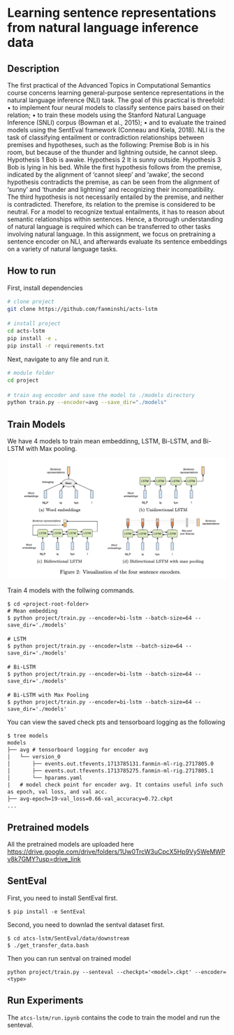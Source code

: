  # Learning sentence representations from natural language inference data   
 
## Description   

The first practical of the Advanced Topics in Computational Semantics course concerns learning
general-purpose sentence representations in the natural language inference (NLI) task. The goal
of this practical is threefold:
• to implement four neural models to classify sentence pairs based on their relation;
• to train these models using the Stanford Natural Language Inference (SNLI) corpus (Bowman
et al., 2015);
• and to evaluate the trained models using the SentEval framework (Conneau and Kiela, 2018).
NLI is the task of classifying entailment or contradiction relationships between premises and
hypotheses, such as the following:
Premise Bob is in his room, but because of the thunder and lightning outside, he cannot sleep.
Hypothesis 1 Bob is awake.
Hypothesis 2 It is sunny outside.
Hypothesis 3 Bob is lying in his bed.
While the first hypothesis follows from the premise, indicated by the alignment of ‘cannot sleep’
and ‘awake’, the second hypothesis contradicts the premise, as can be seen from the alignment of
‘sunny’ and ‘thunder and lightning’ and recognizing their incompatibility. The third hypothesis is
not necessarily entailed by the premise, and neither is contradicted. Therefore, its relation to the
premise is considered to be neutral.
For a model to recognize textual entailments, it has to reason about semantic relationships
within sentences. Hence, a thorough understanding of natural language is required which can be
transferred to other tasks involving natural language. In this assignment, we focus on pretraining
a sentence encoder on NLI, and afterwards evaluate its sentence embeddings on a variety of natural
language tasks.

## How to run   
First, install dependencies   
```bash
# clone project   
git clone https://github.com/fanminshi/acts-lstm

# install project   
cd acts-lstm
pip install -e .   
pip install -r requirements.txt
 ```   
 Next, navigate to any file and run it.   
 ```bash
# module folder
cd project

# train avg encoder and save the model to ./models directory
python train.py --encoder=avg --save_dir="./models"   
```

## Train Models

We have 4 models to train mean embeddinng, LSTM, Bi-LSTM, and Bi-LSTM with Max pooling.

![Encoders](./encoders.png)

Train 4 models with the follwing commands.

```
$ cd <project-root-folder>
# Mean embedding
$ python project/train.py --encoder=bi-lstm --batch-size=64 --save_dir='./models'

# LSTM
$ python project/train.py --encoder=lstm --batch-size=64 --save_dir='./models'

# Bi-LSTM
$ python project/train.py --encoder=bi-lstm --batch-size=64 --save_dir='./models'

# Bi-LSTM with Max Pooling
$ python project/train.py --encoder=bi-lstm --batch-size=64 --save_dir='./models'
```

You can view the saved check pts and tensorboard logging as the following

```
$ tree models
models
├── avg # tensorboard logging for encoder avg
│   └── version_0
│       ├── events.out.tfevents.1713785131.fanmin-ml-rig.2717805.0
│       ├── events.out.tfevents.1713785275.fanmin-ml-rig.2717805.1
│       └── hparams.yaml
|   # model check point for encoder avg. It contains useful info such as epoch, val loss, and val acc.
├── avg-epoch=19-val_loss=0.66-val_accuracy=0.72.ckpt
...
```
## Pretrained models

All the pretrained models are uploaded here https://drive.google.com/drive/folders/1Uw0TrcW3uCpcX5Hp9Vy5WeMWPv8k7GMY?usp=drive_link

## SentEval

First, you need to install SentEval first.

```
$ pip install -e SentEval 
```

Second, you need to downlad the sentval dataset first.

```
$ cd atcs-lstm/SentEval/data/downstream
$ ./get_transfer_data.bash
```

Then you can run sentval on trained model

```
python project/train.py --senteval --checkpt='<model>.ckpt' --encoder=<type>
```


## Run Experiments 

The `atcs-lstm/run.ipynb` contains the code to train the model and run the senteval.
